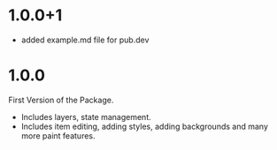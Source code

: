 # 1.0.0+1

- added example.md file for pub.dev

# 1.0.0

First Version of the Package.

- Includes layers, state management.
- Includes item editing, adding styles, adding backgrounds and many more paint features.